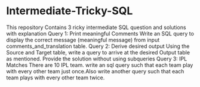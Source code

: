 # Intermediate-Tricky-SQL
This repository Contains 3 ricky intermediate SQL question and solutions with explanation
Query 1: Print meaningful Comments
    Write an SQL query to display the correct message (meaningful message) from input comments_and_translation table.
Query 2: Derive desired output
    Using the Source and Target table, write a query to arrive at the desired Output table as mentioned. Provide the solution without using subqueries
Query 3: IPL Matches
    There are 10 IPL team. write an sql query such that each team play with every other team just once.Also write another query such that each team plays with every other team twice.
